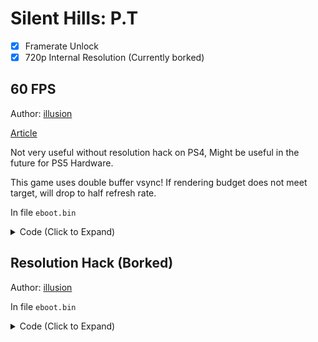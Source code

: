 # Silent Hills: P.T

- [x] Framerate Unlock
- [x] 720p Internal Resolution (Currently borked)

## 60 FPS

Author: [illusion](https://github.com/illusion0001)

[Article](https://illusion0001.github.io/patches/2021/04/29/pt-60fps/)

Not very useful without resolution hack on PS4, Might be useful in the future for PS5 Hardware.

This game uses double buffer vsync! If rendering budget does not meet target, will drop to half refresh rate.

In file `eboot.bin`

<details>
<summary>Code (Click to Expand)</summary>

```
be 01 00 00 00 e8 f3 51 2b 00

be 00 00 00 00 e8 f3 51 2b 00
```

</details>

## Resolution Hack (Borked)

Author: [illusion](https://github.com/illusion0001)

In file `eboot.bin`

<details>
<summary>Code (Click to Expand)</summary>

```
48 b8 80 07 00 00 38 04 00 00

48 b8 00 05 00 00 d0 02 00 00
```

</details>

